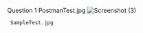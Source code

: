 Question 1
     PostmanTest.jpg
     ![Screenshot (3)](https://github.com/user-attachments/assets/c0af5f85-deb9-444c-99cd-1e58db189cab)

     SampleTest.jpg
     
